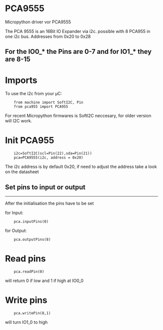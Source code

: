 # PCA9555
Micropython driver vor PCA9555

The PCA 9555 is an 16Bit IO Expander via i2c.
possible with 8 PCA955 in one i2c bus.
Addresses from 0x20 to 0x28

For the IO0_* the Pins are 0-7 and for IO1_* they are  8-15
---------

# Imports

To use the i2c from your µC:

        from machine import SoftI2C, Pin
        from pca955 import PCA955

For recent Micropython firmwares is SoftI2C neccesary, for older version will I2C work.

# Init PCA955

        i2c=SoftI2C(scl=Pin(22),sda=Pin(21))
        pca=PCA9555(i2c, address = 0x20)

The i2c address is by default 0x20, if need to adjust the address take a look on the datasheet


Set pins to input or output
-------
________

After the initialisation the pins have to be set

for Input:

        pca.inputPins(0)


for Output:

        pca.outputPins(8)

# Read pins

        pca.readPin(0)

will return 0 if low and 1 if high at IO0_0

# Write pins

        pca.writePin(8,1)

will turn IO1_0 to high
